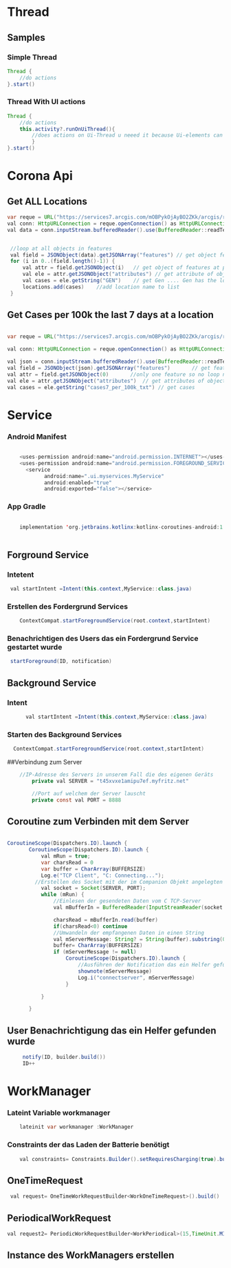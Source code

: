 # Thread
## Samples
### Simple Thread

```java
Thread {
	//do actions
}.start()
```
### Thread With UI actions
```java
Thread {
	//do actions
	this.activity?.runOnUiThread(){
        //does actions on Ui-Thread u neeed it because Ui-elements can only be edited in Main/Ui-Thread
        }
}.start()
```
# Corona Api
## Get ALL Locations
```java
var reque = URL("https://services7.arcgis.com/mOBPykOjAyBO2ZKk/arcgis/rest/services/RKI_Landkreisdaten/FeatureServer/0/query?where=1=1&outFields=GEN&returnGeometry=false&f=json") //request url
val conn: HttpURLConnection = reque.openConnection() as HttpURLConnection // create a connection
val data = conn.inputStream.bufferedReader().use(BufferedReader::readText) //read recevied bytes from request


 //loop at all objects in features
 val field = JSONObject(data).getJSONArray("features") // get object features in json
 for (i in 0..(field.length()-1)) {
     val attr = field.getJSONObject(i)   // get object of features at position i
     val ele = attr.getJSONObject("attributes") // get attribute of object
     val cases = ele.getString("GEN")    // get Gen .... Gen has the location Name
     locations.add(cases)    //add location name to list
 }

```

## Get Cases per 100k the last 7 days at a location

```java

var reque = URL("https://services7.arcgis.com/mOBPykOjAyBO2ZKk/arcgis/rest/services/RKI_Landkreisdaten/FeatureServer/0/query?where=GEN='${location}'&outFields=cases7_per_100k_txt&returnGeometry=false&f=json") //create url for location in autotext

val conn: HttpURLConnection = reque.openConnection() as HttpURLConnection //connect to url

val json = conn.inputStream.bufferedReader().use(BufferedReader::readText) //read response
val field = JSONObject(json).getJSONArray("features")       // get feature object
val attr = field.getJSONObject(0)       //only one feature so no loop needed
val ele = attr.getJSONObject("attributes")  // get attributes of object
val cases = ele.getString("cases7_per_100k_txt") // get cases

```


# Service
### Android Manifest
```java

    <uses-permission android:name="android.permission.INTERNET"></uses-permission>
    <uses-permission android:name="android.permission.FOREGROUND_SERVICE"/>
	  <service
            android:name=".ui.myservices.MyService"
            android:enabled="true"
            android:exported="false"></service>
```

### App Gradle
```java

    implementation 'org.jetbrains.kotlinx:kotlinx-coroutines-android:1.3.9'
    
```
## Forground Service
### Intetent 
```java
 val startIntent =Intent(this.context,MyService::class.java)

```

### Erstellen des Fordergrund Services
```java
	ContextCompat.startForegroundService(root.context,startIntent)
```

### Benachrichtigen des Users das ein Fordergrund Service gestartet wurde
```java
 startForeground(ID, notification)
```

## Background Service

### Intent
```java
      val startIntent =Intent(this.context,MyService::class.java)
```

### Starten des Background Services
```java
  ContextCompat.startForegroundService(root.context,startIntent)
```

##Verbindung zum Server
```java
	//IP-Adresse des Servers in unserem Fall die des eigenen Geräts
        private val SERVER = "t45xvxe1amipu7ef.myfritz.net"

        //Port auf welchem der Server lauscht
        private const val PORT = 8888
```

## Coroutine zum Verbinden mit dem Server
 ```java

 CoroutineScope(Dispatchers.IO).launch {
        CoroutineScope(Dispatchers.IO).launch {
            val mRun = true;
            var charsRead = 0
            var buffer = CharArray(BUFFERSIZE)
            Log.e("TCP Client", "C: Connecting...");
          //Erstellen des Socket mit der im Companion Objekt angelegten IP und dem Port
            val socket = Socket(SERVER, PORT);
            while (mRun) {
                //Einlesen der gesendeten Daten vom C TCP-Server
                val mBufferIn = BufferedReader(InputStreamReader(socket.getInputStream(), StandardCharsets.UTF_8));

                charsRead = mBufferIn.read(buffer)
                if(charsRead<0) continue
                //Umwandeln der empfangenen Daten in einen String
                val mServerMessage: String? = String(buffer).substring(0, charsRead)
                buffer= CharArray(BUFFERSIZE)
                if (mServerMessage != null)
                    CoroutineScope(Dispatchers.IO).launch {
                        //Ausführen der Notification das ein Helfer gefunden wurde, mit übergabe des Namens
                        shownote(mServerMessage)
                        Log.i("connectserver", mServerMessage)
                    }

            }

        }
```

## User Benachrichtigung das ein Helfer gefunden wurde
```java
     notify(ID, builder.build())
     ID++
```

# WorkManager
### Lateint Variable workmanager
```java
    lateinit var workmanager :WorkManager
```
### Constraints der das Laden der Batterie benötigt
``` java
    val constraints= Constraints.Builder().setRequiresCharging(true).build()
```
## OneTimeRequest
```java
 val request= OneTimeWorkRequestBuilder<WorkOneTimeRequest>().build()
```
## PeriodicalWorkRequest
```java
val request2= PeriodicWorkRequestBuilder<WorkPeriodical>(15,TimeUnit.MINUTES).build()
```
## Instance des WorkManagers erstellen
```

